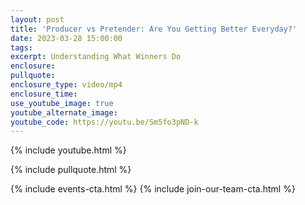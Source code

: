 ```yaml
---
layout: post
title: 'Producer vs Pretender: Are You Getting Better Everyday?'
date: 2023-03-28 15:00:00
tags:
excerpt: Understanding What Winners Do
enclosure:
pullquote:
enclosure_type: video/mp4
enclosure_time:
use_youtube_image: true
youtube_alternate_image:
youtube_code: https://youtu.be/Sm5fo3pND-k
---
```

{% include youtube.html %}

{% include pullquote.html %}

{% include events-cta.html %} {% include join-our-team-cta.html %}